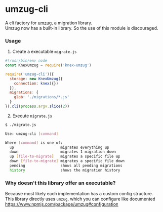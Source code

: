 # umzug-cli

A cli factory for [umzug](https://github.com/sequelize/umzug), a migration library.  
Umzug now has a built-in library. So the use of this module is discouraged.

### Usage

1. Create a executable `migrate.js`
  ```js
  #!/usr/bin/env node
  const KnexUmzug = require('knex-umzug')

  require('umzug-cli')({
    storage: new KnexUmzug({
      connection: knex({})
    }),
    migrations: {
      glob: './migrations/*.js'
    }
  }).cli(process.argv.slice(2))
  ```

2. Execute `migrate.js`
  ```bash
  $ ./migrate.js

  Use: umzug-cli [command]

  Where [command] is one of:
    up                     migrates everything up
    down                   migrates 1 migration down
    up [file-to-migrate]   migrates a specific file up
    down [file-to-migrate] migrates a specific file down
    pending                shows all pending migrations
    history                shows the migration history
  ```

### Why doesn't this library offer an executable?

Because most likely each implementation has a custom config structure.
This library directly uses `umzug`, which you can configure like documented https://www.npmjs.com/package/umzug#configuration
